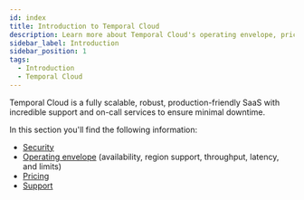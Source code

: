 ```yaml
---
id: index
title: Introduction to Temporal Cloud
description: Learn more about Temporal Cloud's operating envelope, pricing, and support.
sidebar_label: Introduction
sidebar_position: 1
tags:
  - Introduction
  - Temporal Cloud
---
```


Temporal Cloud is a fully scalable, robust, production-friendly SaaS with incredible support and on-call services to ensure minimal downtime.

In this section you'll find the following information:

- [Security](/cloud/security-model)
- [Operating envelope](/cloud/operating-envelope) (availability, region support, throughput, latency, and limits)
- [Pricing](/cloud/pricing)
- [Support](/cloud/support)
